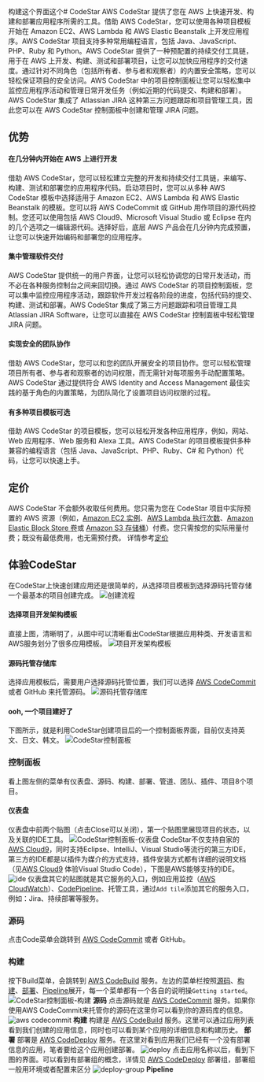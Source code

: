 构建这个界面这个# CodeStar
AWS CodeStar 提供了您在 AWS 上快速开发、构建和部署应用程序所需的工具。借助 AWS CodeStar，您可以使用各种项目模板开始在 Amazon EC2、AWS Lambda 和 AWS Elastic Beanstalk 上开发应用程序。AWS CodeStar 项目支持多种常用编程语言，包括 Java、JavaScript、PHP、Ruby 和 Python。AWS CodeStar 提供了一种预配置的持续交付工具链，用于在 AWS 上开发、构建、测试和部署项目，让您可以加快应用程序的交付速度。通过针对不同角色（包括所有者、参与者和观察者）的内置安全策略，您可以轻松保证项目的安全访问。AWS CodeStar 中的项目控制面板让您可以轻松集中监控应用程序活动和管理日常开发任务（例如近期的代码提交、构建和部署）。AWS CodeStar 集成了 Atlassian JIRA 这种第三方问题跟踪和项目管理工具，因此您可以在 AWS CodeStar 控制面板中创建和管理 JIRA 问题。

## 优势
#### 在几分钟内开始在 AWS 上进行开发
借助 AWS CodeStar，您可以轻松建立完整的开发和持续交付工具链，来编写、构建、测试和部署您的应用程序代码。启动项目时，您可以从多种 AWS CodeStar 模板中选择适用于 Amazon EC2、AWS Lambda 和 AWS Elastic Beanstalk 的模板。您可以将 AWS CodeCommit 或 GitHub 用作项目的源代码控制。您还可以使用包括 AWS Cloud9、Microsoft Visual Studio 或 Eclipse 在内的几个选项之一编辑源代码。选择好后，底层 AWS 产品会在几分钟内完成预置，让您可以快速开始编码和部署您的应用程序。
#### 集中管理软件交付
AWS CodeStar 提供统一的用户界面，让您可以轻松协调您的日常开发活动，而不必在各种服务控制台之间来回切换。通过 AWS CodeStar 的项目控制面板，您可以集中监控应用程序活动，跟踪软件开发过程各阶段的进度，包括代码的提交、构建、测试和部署。AWS CodeStar 集成了第三方问题跟踪和项目管理工具 Atlassian JIRA Software，让您可以直接在 AWS CodeStar 控制面板中轻松管理 JIRA 问题。
#### 实现安全的团队协作
借助 AWS CodeStar，您可以和您的团队开展安全的项目协作。您可以轻松管理项目所有者、参与者和观察者的访问权限，而无需针对每项服务手动配置策略。AWS CodeStar 通过提供符合 AWS Identity and Access Management 最佳实践的基于角色的内置策略，为团队简化了设置项目访问权限的过程。
#### 有多种项目模板可选
借助 AWS CodeStar 的项目模板，您可以轻松开发各种应用程序，例如，网站、Web 应用程序、Web 服务和 Alexa 工具。AWS CodeStar 的项目模板提供多种兼容的编程语言（包括 Java、JavaScript、PHP、Ruby、C# 和 Python）代码，让您可以快速上手。
## 定价
AWS CodeStar 不会额外收取任何费用。您只需为您在 CodeStar 项目中实际预置的 AWS 资源（例如，[Amazon EC2 实例](chapter11.1.md)、[AWS Lambda 执行次数](chapter11.2.md)、[Amazon Elastic Block Store 卷](chapter26.1.md)或 [Amazon S3 存储桶](chapter26.2.md)）付费。您只需按您的实际用量付费；既没有最低费用，也无需预付费。
详情参考[定价](https://aws.amazon.com/cn/codestar/pricing/?nc=sn&loc=3)
## 体验CodeStar
在CodeStar上快速创建应用还是很简单的，从选择项目模板到选择源码托管存储一个最基本的项目创建完成。
![创建流程](/assets/2019-02-17_122412.png)
#### 选择项目开发架构模板
直接上图，清晰明了，从图中可以清晰看出CodeStar根据应用种类、开发语言和AWS服务划分了很多应用模板。
![项目开发架构模板](/assets/2019-02-17_115738.png)
#### 源码托管存储库
选择应用模板后，需要用户选择源码托管位置，我们可以选择 [AWS CodeCommit](chapter4.5.md) 或者 GitHub 来托管源码。
![源码托管存储库](/assets/2019-02-17_120103.png)
#### ooh, 一个项目建好了
下图所示，就是利用CodeStar创建项目后的一个控制面板界面，目前仅支持英文、日文、韩文。
![CodeStar控制面板](/assets/2019-02-17_124608.png)
### 控制面板
看上图左侧的菜单有仪表盘、源码、构建、部署、管道、团队、插件、项目8个项目。
#### 仪表盘
仪表盘中前两个贴图（点击Close可以关闭），第一个贴图里展现项目的状态，以及关联的IDE工具。
![CodeStar控制面板-仪表盘](/assets/2019-02-17_121934.png)
CodeStar不仅支持自家的 [AWS Cloud9](chapter4.3.md)，同时支持Eclipse、IntelliJ、Visual Studio等流行的第三方IDE，第三方的IDE都是以插件为媒介的方式支持，插件安装方式都有详细的说明文档（见[AWS Cloud9](chapter4.3.md) 体验Visual Studio Code），下图是AWS能够支持的IDE。
![ide](/assets/2019-02-17_131028.png)
仪表盘其它的贴图就是其它服务的入口，例如应用监控（[AWS CloudWatch](chapter18.1.md)）、[CodePipeline](chapter4.7.md)、托管工具，通过`Add tile`添加其它的服务入口，例如：Jira、持续部署等服务。
### 源码
点击Code菜单会跳转到 [AWS CodeCommit](chapter4.5.md) 或者 GitHub。
### 构建
按下Build菜单，会跳转到 [AWS CodeBuild](chapter4.4.md) 服务。左边的菜单栏按照[源码](chapter4.5.md)、[构建](chapter4.4.md)、[部署](chapter4.6.md)、[Pipeline](chapter4.7.md)展开，每一个菜单都有一个各自的说明操`Getting started`。
![CodeStar控制面板-构建](/assets/2019-02-17_152908.png)
**源码**
点击源码就是 [AWS CodeCommit](chapter4.5.md) 服务。如果你使用AWS CodeCommit来托管你的源码在这里你可以看到你的源码库的信息。
![aws codecommit](/assets/2019-02-17_155625.png)
**构建**
构建是 [AWS CodeBuild](chapter4.4.md) 服务。这里可以通过应用列表看到我们创建的应用信息，同时也可以看到某个应用的详细信息和构建历史。
**部署**
部署是 [AWS CodeDeploy](chapter4.6.md) 服务。在这里对看到应用我们已经有一个没有部署信息的应用，笔者要给这个应用创建部署。
![deploy](/assets/2019-02-17_160127.png)
点击应用名称以后，看到下图的界面。可以看到有部署组的概念，详情见 [AWS CodeDeploy](chapter4.6.md) 部署组，部署组一般用环境或者配置来区分
![deploy-group](/assets/2019-02-17_162851.png)
**Pipeline**